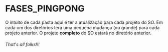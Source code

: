 # FASES_PINGPONG
O intuito de cada pasta aqui é ter a atualização para cada projeto do SO.
Em cada um dos diretórios terá uma pequena mudança (ou grande) para cada projeto anterior. O projeto **completo** do SO estará no diretório anterior.
###### That's all folks!!!